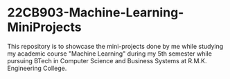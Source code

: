 # 22CB903-Machine-Learning-MiniProjects
This repository is to showcase the mini-projects done by me while studying my academic course "Machine Learning" during my 5th semester while pursuing BTech in Computer Science and Business Systems at R.M.K. Engineering College.
